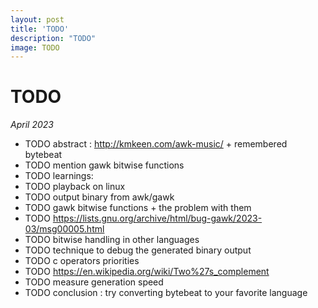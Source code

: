 ```yaml
---
layout: post
title: 'TODO'
description: "TODO"
image: TODO
---
```


# TODO

_April 2023_

- TODO abstract : http://kmkeen.com/awk-music/ + remembered bytebeat 
- TODO mention gawk bitwise functions
- TODO learnings:
- TODO playback on linux
- TODO output binary from awk/gawk
- TODO gawk bitwise functions + the problem with them
- TODO https://lists.gnu.org/archive/html/bug-gawk/2023-03/msg00005.html
- TODO bitwise handling in other languages
- TODO technique to debug the generated binary output
- TODO c operators priorities
- TODO https://en.wikipedia.org/wiki/Two%27s_complement
- TODO measure generation speed
- TODO conclusion : try converting bytebeat to your favorite language 